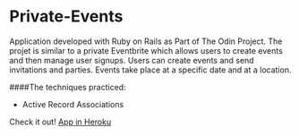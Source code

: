 # Private-Events
Application developed with Ruby on Rails as Part of The Odin Project.
The projet is similar to a private Eventbrite which allows users to create events and then manage user signups. Users can create events and send invitations and parties. Events take place at a specific date and at a location.

####The techniques practiced:

* Active Record Associations

Check it out! [App in Heroku](https://private-events-rails.herokuapp.com)
